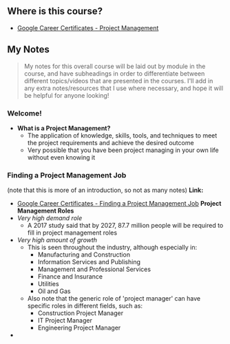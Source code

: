 ## Where is this course?
- [Google Career Certificates - Project Management](https://www.coursera.org/professional-certificates/google-project-management)

## My Notes
> My notes for this overall course will be laid out by module in the course, and have subheadings in order to differentiate between different topics/videos that are presented in the courses. I'll add in any extra notes/resources that I use where necessary, and hope it will be helpful for anyone looking!

### Welcome!
- **What is a Project Management?**
	- The application of knowledge, skills, tools, and techniques to meet the project requirements and achieve the desired outcome
	- Very possible that you have been project managing in your own life without even knowing it

### Finding a Project Management Job
(note that this is more of an introduction, so not as many notes)
**Link:**
- [Google Career Certificates - Finding a Project Management Job](https://youtu.be/y7LDaaFeNn4)
**Project Management Roles**
- *Very high demand role*
	- A 2017 study said that by 2027, 87.7 million people will be required to fill in project management roles
- *Very high amount of growth*
	- This is seen throughout the industry, although especially in:
		- Manufacturing and Construction
		- Information Services and Publishing
		- Management and Professional Services
		- Finance and Insurance
		- Utilities
		- Oil and Gas
	- Also note that the generic role of 'project manager' can have specific roles in different fields, such as:
		- Construction Project Manager
		- IT Project Manager
		- Engineering Project Manager
- 
